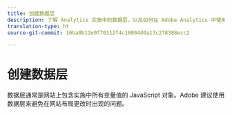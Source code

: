 ```yaml
---
title: 创建数据层
description: 了解 Analytics 实施中的数据层，以及如何在 Adobe Analytics 中使用它来映射变量。
translation-type: ht
source-git-commit: 16ba0b12e0f70112f4c10804d0a13c278388ecc2

---
```



# 创建数据层

数据层通常是网站上包含实施中所有变量值的 JavaScript 对象。Adobe 建议使用数据层来避免在网站布局更改时出现的问题。
